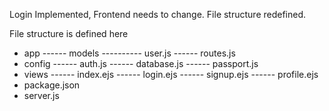 Login Implemented, Frontend needs to change. File structure redefined.

File structure is defined here
- app
------ models
---------- user.js  <!-- our user model -->
------ routes.js    <!-- all the routes for our application -->
- config
------ auth.js      <!-- will hold all our client secret keys (facebook, twitter, google) -->
------ database.js  <!-- will hold our database connection settings -->
------ passport.js  <!-- configuring the strategies for passport -->
- views
------ index.ejs    <!-- show our home page with login links -->
------ login.ejs    <!-- show our login form -->
------ signup.ejs   <!-- show our signup form -->
------ profile.ejs  <!-- after a user logs in, they will see their profile -->
- package.json      <!-- handle our npm packages -->
- server.js         <!-- setup our application -->
